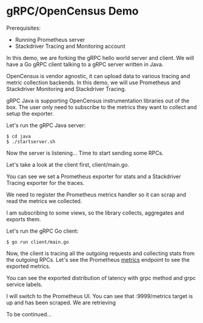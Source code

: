 # gRPC/OpenCensus Demo

Prerequisites:

* Running Prometheus server
* Stackdriver Tracing and Monitoring account

In this demo, we are forking the gRPC hello world server and client.
We will have a Go gRPC client talking to a gRPC server written in Java.

OpenCensus is vendor agnostic, it can upload data to various
tracing and metric collection backends. In this demo, we will
use Prometheus and Stackdriver Monitoring and Stackdriver Tracing.

gRPC Java is supporting OpenCensus instrumentation libraries out
of the box. The user only need to subscribe to the metrics they
want to collect and setup the exporter.

Let's run the gRPC Java server:

```
$ cd java
$ ./startserver.sh
```

Now the server is listening... Time to start sending some RPCs.

Let's take a look at the client first, client/main.go.

You can see we set a Prometheus exporter for stats and a Stackdriver
Tracing exporter for the traces.

We need to register the Prometheus metrics handler so it can
scrap and read the metrics we collected.

I am subscribing to some views, so the library collects,
aggregates and exports them.

Let's run the gRPC Go client:

```
$ go run client/main.go
```

Now, the client is tracing all the outgoing requests and collecting
stats from the outgoing RPCs. Let's see the Prometheus [metrics](http://localhost:9999/metrics)
endpoint to see the exported metrics.

You can see the exported distribution of latency with grpc method and
grpc service labels.

I will switch to the Prometheus UI. You can see that :9999/metrics target is
up and has been scraped. We are retrieving 

To be continued...
